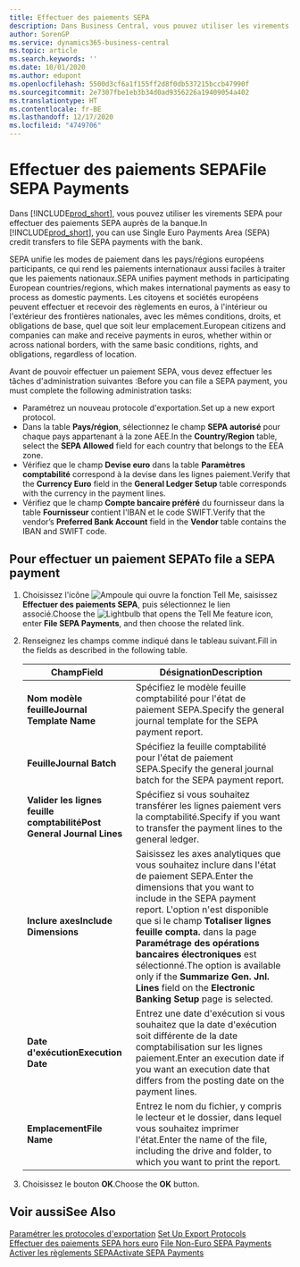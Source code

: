```yaml
---
title: Effectuer des paiements SEPA
description: Dans Business Central, vous pouvez utiliser les virements SEPA pour effectuer des paiements SEPA auprès de la banque.
author: SorenGP
ms.service: dynamics365-business-central
ms.topic: article
ms.search.keywords: ''
ms.date: 10/01/2020
ms.author: edupont
ms.openlocfilehash: 5500d3cf6a1f155ff2d8f0db537215bccb47990f
ms.sourcegitcommit: 2e7307fbe1eb3b34d0ad9356226a19409054a402
ms.translationtype: HT
ms.contentlocale: fr-BE
ms.lasthandoff: 12/17/2020
ms.locfileid: "4749706"
---
```

# <a name="file-sepa-payments"></a><span data-ttu-id="a94b0-103">Effectuer des paiements SEPA</span><span class="sxs-lookup"><span data-stu-id="a94b0-103">File SEPA Payments</span></span>
<span data-ttu-id="a94b0-104">Dans [!INCLUDE[prod_short](../../includes/prod_short.md)], vous pouvez utiliser les virements SEPA pour effectuer des paiements SEPA auprès de la banque.</span><span class="sxs-lookup"><span data-stu-id="a94b0-104">In [!INCLUDE[prod_short](../../includes/prod_short.md)], you can use Single Euro Payments Area (SEPA) credit transfers to file SEPA payments with the bank.</span></span>  

<span data-ttu-id="a94b0-105">SEPA unifie les modes de paiement dans les pays/régions européens participants, ce qui rend les paiements internationaux aussi faciles à traiter que les paiements nationaux.</span><span class="sxs-lookup"><span data-stu-id="a94b0-105">SEPA unifies payment methods in participating European countries/regions, which makes international payments as easy to process as domestic payments.</span></span> <span data-ttu-id="a94b0-106">Les citoyens et sociétés européens peuvent effectuer et recevoir des règlements en euros, à l'intérieur ou l'extérieur des frontières nationales, avec les mêmes conditions, droits, et obligations de base, quel que soit leur emplacement.</span><span class="sxs-lookup"><span data-stu-id="a94b0-106">European citizens and companies can make and receive payments in euros, whether within or across national borders, with the same basic conditions, rights, and obligations, regardless of location.</span></span>  

<span data-ttu-id="a94b0-107">Avant de pouvoir effectuer un paiement SEPA, vous devez effectuer les tâches d'administration suivantes :</span><span class="sxs-lookup"><span data-stu-id="a94b0-107">Before you can file a SEPA payment, you must complete the following administration tasks:</span></span>  

- <span data-ttu-id="a94b0-108">Paramétrez un nouveau protocole d'exportation.</span><span class="sxs-lookup"><span data-stu-id="a94b0-108">Set up a new export protocol.</span></span>
- <span data-ttu-id="a94b0-109">Dans la table **Pays/région**, sélectionnez le champ **SEPA autorisé** pour chaque pays appartenant à la zone AEE.</span><span class="sxs-lookup"><span data-stu-id="a94b0-109">In the **Country/Region** table, select the **SEPA Allowed** field for each country that belongs to the EEA zone.</span></span>  
- <span data-ttu-id="a94b0-110">Vérifiez que le champ **Devise euro** dans la table **Paramètres comptabilité** correspond à la devise dans les lignes paiement.</span><span class="sxs-lookup"><span data-stu-id="a94b0-110">Verify that the **Currency Euro** field in the **General Ledger Setup** table corresponds with the currency in the payment lines.</span></span>  
- <span data-ttu-id="a94b0-111">Vérifiez que le champ **Compte bancaire préféré** du fournisseur dans la table **Fournisseur** contient l'IBAN et le code SWIFT.</span><span class="sxs-lookup"><span data-stu-id="a94b0-111">Verify that the vendor’s **Preferred Bank Account** field in the **Vendor** table contains the IBAN and SWIFT code.</span></span>  

## <a name="to-file-a-sepa-payment"></a><span data-ttu-id="a94b0-112">Pour effectuer un paiement SEPA</span><span class="sxs-lookup"><span data-stu-id="a94b0-112">To file a SEPA payment</span></span>  

1.  <span data-ttu-id="a94b0-113">Choisissez l'icône ![Ampoule qui ouvre la fonction Tell Me](../../media/ui-search/search_small.png "Dites-moi ce que vous voulez faire"), saisissez **Effectuer des paiements SEPA**, puis sélectionnez le lien associé.</span><span class="sxs-lookup"><span data-stu-id="a94b0-113">Choose the ![Lightbulb that opens the Tell Me feature](../../media/ui-search/search_small.png "Tell me what you want to do") icon, enter **File SEPA Payments**, and then choose the related link.</span></span>  
2.  <span data-ttu-id="a94b0-114">Renseignez les champs comme indiqué dans le tableau suivant.</span><span class="sxs-lookup"><span data-stu-id="a94b0-114">Fill in the fields as described in the following table.</span></span>  

    |<span data-ttu-id="a94b0-115">Champ</span><span class="sxs-lookup"><span data-stu-id="a94b0-115">Field</span></span>|<span data-ttu-id="a94b0-116">Désignation</span><span class="sxs-lookup"><span data-stu-id="a94b0-116">Description</span></span>|  
    |---------------------------------|---------------------------------------|  
    |<span data-ttu-id="a94b0-117">**Nom modèle feuille**</span><span class="sxs-lookup"><span data-stu-id="a94b0-117">**Journal Template Name**</span></span>|<span data-ttu-id="a94b0-118">Spécifiez le modèle feuille comptabilité pour l'état de paiement SEPA.</span><span class="sxs-lookup"><span data-stu-id="a94b0-118">Specify the general journal template for the SEPA payment report.</span></span>|  
    |<span data-ttu-id="a94b0-119">**Feuille**</span><span class="sxs-lookup"><span data-stu-id="a94b0-119">**Journal Batch**</span></span>|<span data-ttu-id="a94b0-120">Spécifiez la feuille comptabilité pour l'état de paiement SEPA.</span><span class="sxs-lookup"><span data-stu-id="a94b0-120">Specify the general journal batch for the SEPA payment report.</span></span>|  
    |<span data-ttu-id="a94b0-121">**Valider les lignes feuille comptabilité**</span><span class="sxs-lookup"><span data-stu-id="a94b0-121">**Post General Journal Lines**</span></span>|<span data-ttu-id="a94b0-122">Spécifiez si vous souhaitez transférer les lignes paiement vers la comptabilité.</span><span class="sxs-lookup"><span data-stu-id="a94b0-122">Specify if you want to transfer the payment lines to the general ledger.</span></span>|  
    |<span data-ttu-id="a94b0-123">**Inclure axes**</span><span class="sxs-lookup"><span data-stu-id="a94b0-123">**Include Dimensions**</span></span>|<span data-ttu-id="a94b0-124">Saisissez les axes analytiques que vous souhaitez inclure dans l'état de paiement SEPA.</span><span class="sxs-lookup"><span data-stu-id="a94b0-124">Enter the dimensions that you want to include in the SEPA payment report.</span></span> <span data-ttu-id="a94b0-125">L'option n'est disponible que si le champ **Totaliser lignes feuille compta.** dans la page **Paramétrage des opérations bancaires électroniques** est sélectionné.</span><span class="sxs-lookup"><span data-stu-id="a94b0-125">The option is available only if the **Summarize Gen. Jnl. Lines** field on the **Electronic Banking Setup** page is selected.</span></span>|  
    |<span data-ttu-id="a94b0-126">**Date d'exécution**</span><span class="sxs-lookup"><span data-stu-id="a94b0-126">**Execution Date**</span></span>|<span data-ttu-id="a94b0-127">Entrez une date d'exécution si vous souhaitez que la date d'exécution soit différente de la date comptabilisation sur les lignes paiement.</span><span class="sxs-lookup"><span data-stu-id="a94b0-127">Enter an execution date if you want an execution date that differs from the posting date on the payment lines.</span></span>|  
    |<span data-ttu-id="a94b0-128">**Emplacement**</span><span class="sxs-lookup"><span data-stu-id="a94b0-128">**File Name**</span></span>|<span data-ttu-id="a94b0-129">Entrez le nom du fichier, y compris le lecteur et le dossier, dans lequel vous souhaitez imprimer l'état.</span><span class="sxs-lookup"><span data-stu-id="a94b0-129">Enter the name of the file, including the drive and folder, to which you want to print the report.</span></span>|  

3.  <span data-ttu-id="a94b0-130">Choisissez le bouton **OK**.</span><span class="sxs-lookup"><span data-stu-id="a94b0-130">Choose the **OK** button.</span></span>  

## <a name="see-also"></a><span data-ttu-id="a94b0-131">Voir aussi</span><span class="sxs-lookup"><span data-stu-id="a94b0-131">See Also</span></span>  
 <span data-ttu-id="a94b0-132">[Paramétrer les protocoles d'exportation](how-to-set-up-export-protocols.md) </span><span class="sxs-lookup"><span data-stu-id="a94b0-132">[Set Up Export Protocols](how-to-set-up-export-protocols.md) </span></span>  
 <span data-ttu-id="a94b0-133">[Effectuer des paiements SEPA hors euro](how-to-file-non-euro-sepa-payments.md) </span><span class="sxs-lookup"><span data-stu-id="a94b0-133">[File Non-Euro SEPA Payments](how-to-file-non-euro-sepa-payments.md) </span></span>  
 [<span data-ttu-id="a94b0-134">Activer les règlements SEPA</span><span class="sxs-lookup"><span data-stu-id="a94b0-134">Activate SEPA Payments</span></span>](how-to-activate-sepa-payments.md)
